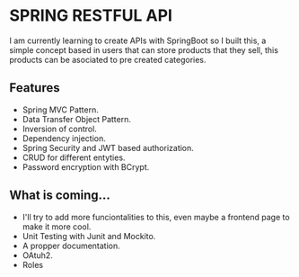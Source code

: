 # SPRING RESTFUL API
I am currently learning to create APIs with SpringBoot so I built this, a simple concept based in users that can store products that they sell, this products can be asociated to pre created categories.

## Features
- Spring MVC Pattern.
- Data Transfer Object Pattern.
- Inversion of control.
- Dependency injection.
- Spring Security and JWT based authorization.
- CRUD for different entyties.
- Password encryption with BCrypt.

## What is coming...
- I'll try to add more funciontalities to this, even maybe a frontend page to make it more cool.
- Unit Testing with Junit and Mockito.
- A propper documentation.
- OAtuh2.
- Roles
